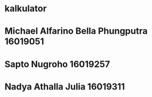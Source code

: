 # kalkulator
# Michael Alfarino Bella Phungputra 16019051
# Sapto Nugroho 16019257
# Nadya Athalla Julia 16019311